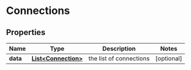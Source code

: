 
# Connections

## Properties
Name | Type | Description | Notes
------------ | ------------- | ------------- | -------------
**data** | [**List&lt;Connection&gt;**](Connection.md) | the list of connections |  [optional]



